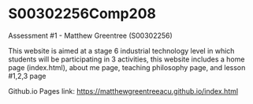 # S00302256Comp208
Assessment #1 - Matthew Greentree (S00302256)

This website is aimed at a stage 6 industrial technology level in which students will be participating in 3 activities, this website includes a home page (index.html), about me page, teaching philosophy page, and lesson #1,2,3 page


Github.io Pages link: https://matthewgreentreeacu.github.io/index.html
